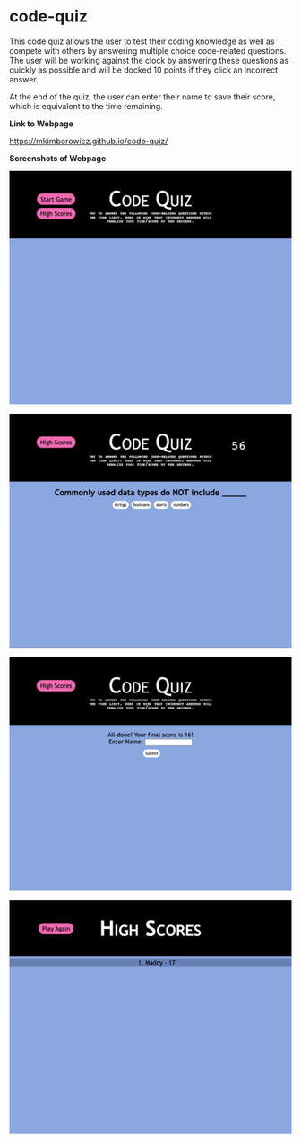 # code-quiz

This code quiz allows the user to test their coding knowledge as well as compete with others by answering multiple choice code-related questions. The user will be working against the clock by answering these questions as quickly as possible and will be docked 10 points if they click an incorrect answer.

At the end of the quiz, the user can enter their name to save their score, which is equivalent to the time remaining.

**Link to Webpage**

https://mkimborowicz.github.io/code-quiz/


**Screenshots of Webpage**

![](./Screenshots/home-page.png)

![](./Screenshots/start-game.png)

![](./Screenshots/save-score.png)

![](./Screenshots/high-scores.png)
